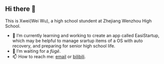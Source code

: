 ## Hi there 👋

<!--
**Xwei1645/Xwei1645** is a ✨ _special_ ✨ repository because its `README.md` (this file) appears on your GitHub profile.

Here are some ideas to get you started:

- 🔭 I’m currently working on ...
- 🌱 I’m currently learning ...
- 👯 I’m looking to collaborate on ...
- 🤔 I’m looking for help with ...
- 💬 Ask me about ...
- 📫 How to reach me: ...
- 😄 Pronouns: ...
- ⚡ Fun fact: ...
-->

This is Xwei(Wei Wu), a high school stundent at Zhejiang Wenzhou High School.

- 🌱 I’m currently learning and working to create an app called EasiStartup, which may be helpful to manage srartup items of a OS with auto recovery, and preparing for senior high school life.
- 👯 I’m waiting for a *fùgē*.
- 📫 How to reach me: [email](mailto:xuwei1645@163.com) or [bilibili](https://space.bilibili.com/573734644).



